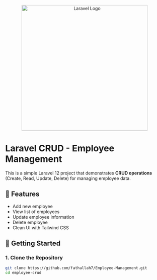 <p align="center"><a href="https://laravel.com" target="_blank"><img src="https://raw.githubusercontent.com/laravel/art/master/logo-lockup/5%20SVG/2%20CMYK/1%20Full%20Color/laravel-logolockup-cmyk-red.svg" width="400" alt="Laravel Logo"></a></p>

# Laravel CRUD - Employee Management

This is a simple Laravel 12 project that demonstrates **CRUD operations** (Create, Read, Update, Delete) for managing employee data.

## 📌 Features

- Add new employee
- View list of employees
- Update employee information
- Delete employee
- Clean UI with Tailwind CSS 

## 🚀 Getting Started

### 1. Clone the Repository

```bash
git clone https://github.com/fathallah7/Employee-Management.git
cd employee-crud

